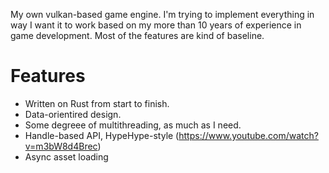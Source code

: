 My own vulkan-based game engine. I'm trying to implement everything in way I want it to work based on my more than 10 years
of experience in game development. Most of the features are kind of baseline.

# Features
- Written on Rust from start to finish.
- Data-orientired design.
- Some degreee of multithreading, as much as I need.
- Handle-based API, HypeHype-style (https://www.youtube.com/watch?v=m3bW8d4Brec)
- Async asset loading
